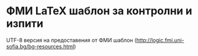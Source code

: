 # ФМИ LaTeX шаблон за контролни и изпити

UTF-8 версия на предоставения от ФМИ шаблон (http://logic.fmi.uni-sofia.bg/bg-resources.html)
